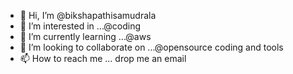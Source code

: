 - 👋 Hi, I’m @bikshapathisamudrala
- 👀 I’m interested in ...@coding 
- 🌱 I’m currently learning ...@aws
- 💞️ I’m looking to collaborate on ...@opensource coding and tools
- 📫 How to reach me ... drop me an email

<!---
bikshapathisamudrala/bikshapathisamudrala is a ✨ special ✨ repository because its `README.md` (this file) appears on your GitHub profile.
You can click the Preview link to take a look at your changes.
--->
